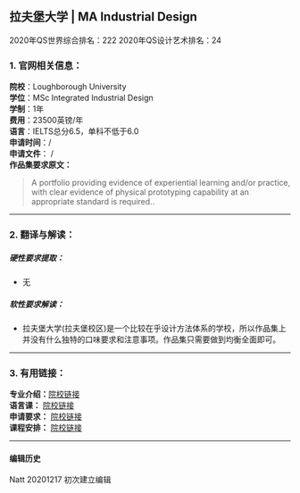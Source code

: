 ## 拉夫堡大学 | MA Industrial Design

2020年QS世界综合排名：222
2020年QS设计艺术排名：24


### 1. 官网相关信息：

**院校**：Loughborough University  
**学位**：MSc Integrated Industrial Design   
**学制**：1年  
**费用**：23500英镑/年  
**语言**：IELTS总分6.5，单科不低于6.0  
**申请时间**：/  
**申请文件**： /  
**作品集要求原文：**   

>	A portfolio providing evidence of experiential learning and/or practice, with clear evidence of physical prototyping capability at an appropriate standard is required..


---


### 2. 翻译与解读：

##### 硬性要求提取：
- 无


##### 软性要求解读：
- 拉夫堡大学(拉夫堡校区)是一个比较在乎设计方法体系的学校，所以作品集上并没有什么独特的口味要求和注意事项。作品集只需要做到均衡全面即可。


---


### 3. 有用链接：

**专业介绍：**[院校链接](http://www.lboro.ac.uk/study/postgraduate/masters-degrees/a-z/integrated-industrial-design/)  
**语言课：** [院校链接](https://www.lboro.ac.uk/services/alss/pre-sessional-courses/pre-sessional-dates-fees-entry/)  
**申请要求：** [院校链接](https://www.lboro.ac.uk/international/apply/entry-requirements/postgraduate/)  
**课程安排：** [院校链接](https://www.lboro.ac.uk/study/postgraduate/masters-degrees/a-z/integrated-industrial-design/#fees)


---


#### 编辑历史

Natt 20201217 初次建立编辑  
